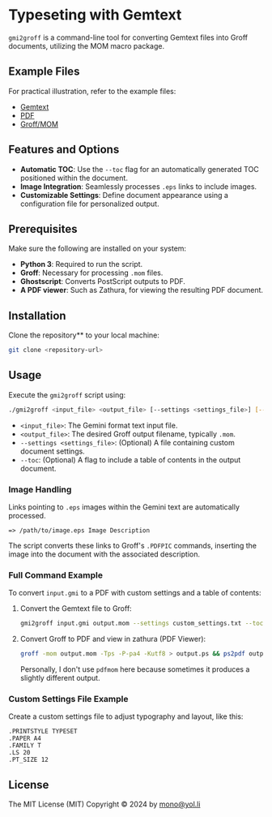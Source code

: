 # Typeseting with Gemtext 

`gmi2groff` is a command-line tool for converting Gemtext files into Groff documents, utilizing the MOM macro package.

## Example Files

For practical illustration, refer to the example files:

- [Gemtext](./example/example.gmi)
- [PDF](./example/example.pdf)
- [Groff/MOM](./example/example.mom)

## Features and Options

- **Automatic TOC**: Use the `--toc` flag for an automatically generated TOC positioned within the document.
- **Image Integration**: Seamlessly processes `.eps` links to include images.
- **Customizable Settings**: Define document appearance using a configuration file for personalized output.

## Prerequisites

Make sure the following are installed on your system:

- **Python 3**: Required to run the script.
- **Groff**: Necessary for processing `.mom` files.
- **Ghostscript**: Converts PostScript outputs to PDF.
- **A PDF viewer**: Such as Zathura, for viewing the resulting PDF document.

## Installation

Clone the repository** to your local machine:

```bash
git clone <repository-url>
```

## Usage

Execute the `gmi2groff` script using:

```bash
./gmi2groff <input_file> <output_file> [--settings <settings_file>] [--toc]
```

- `<input_file>`: The Gemini format text input file.
- `<output_file>`: The desired Groff output filename, typically `.mom`.
- `--settings <settings_file>`: (Optional) A file containing custom document settings.
- `--toc`: (Optional) A flag to include a table of contents in the output document.

### Image Handling

Links pointing to `.eps` images within the Gemini text are automatically processed.

```
=> /path/to/image.eps Image Description
```

The script converts these links to Groff's `.PDFPIC` commands, inserting the image into the document with the associated description.

### Full Command Example

To convert `input.gmi` to a PDF with custom settings and a table of contents:

1. Convert the Gemtext file to Groff:
   ```bash
   gmi2groff input.gmi output.mom --settings custom_settings.txt --toc
   ```

2. Convert Groff to PDF and view in zathura (PDF Viewer):
   ```bash
   groff -mom output.mom -Tps -P-pa4 -Kutf8 > output.ps && ps2pdf output.ps output.pdf && rm output.ps && zathura output.pdf
   ```

   Personally, I don't use `pdfmom` here because sometimes it produces a slightly different output.

### Custom Settings File Example

Create a custom settings file to adjust typography and layout, like this:

```plaintext
.PRINTSTYLE TYPESET
.PAPER A4
.FAMILY T
.LS 20
.PT_SIZE 12
```

## License

The MIT License (MIT)
Copyright © 2024 by mono@yol.li
